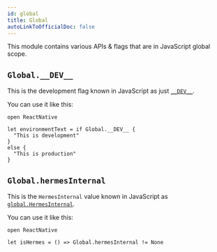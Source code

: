 ```yaml
---
id: global
title: Global
autoLinkToOfficialDoc: false
---
```


This module contains various APIs & flags that are in JavaScript global scope.

## `Global.__DEV__`

This is the development flag known in JavaScript as just
[`__DEV__`](https://reactnative.dev/docs/javascript-environment).

You can use it like this:

```rescript
open ReactNative

let environmentText = if Global.__DEV__ {
  "This is development"
}
else {
  "This is production"
}
```

## `Global.hermesInternal`

This is the `HermesInternal` value known in JavaScript as
[`global.HermesInternal`](https://reactnative.dev/docs/hermes).

You can use it like this:

```rescript
open ReactNative

let isHermes = () => Global.hermesInternal != None
```
